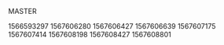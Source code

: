 MASTER

1566593297
1567606280
1567606427
1567606639
1567607175
1567607414
1567608198
1567608427
1567608801
